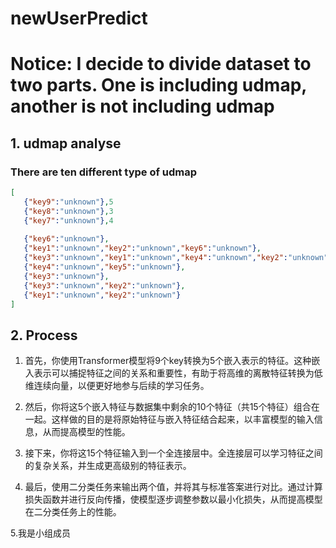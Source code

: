 # newUserPredict

# Notice: I decide to divide dataset to two parts. One is including udmap, another is not including udmap

## 1. udmap analyse

### There are ten different type of udmap

```json
[
   {"key9":"unknown"},5
   {"key8":"unknown"},3
   {"key7":"unknown"},4
   
   {"key6":"unknown"},
   {"key1":"unknown","key2":"unknown","key6":"unknown"},
   {"key3":"unknown","key1":"unknown","key4":"unknown","key2":"unknown","key5":"unknown"},
   {"key4":"unknown","key5":"unknown"},
   {"key3":"unknown"},
   {"key3":"unknown","key2":"unknown"},
   {"key1":"unknown","key2":"unknown"}
]
```

## 2. Process

1. 首先，你使用Transformer模型将9个key转换为5个嵌入表示的特征。这种嵌入表示可以捕捉特征之间的关系和重要性，有助于将高维的离散特征转换为低维连续向量，以便更好地参与后续的学习任务。

2. 然后，你将这5个嵌入特征与数据集中剩余的10个特征（共15个特征）组合在一起。这样做的目的是将原始特征与嵌入特征结合起来，以丰富模型的输入信息，从而提高模型的性能。

3. 接下来，你将这15个特征输入到一个全连接层中。全连接层可以学习特征之间的复杂关系，并生成更高级别的特征表示。

4. 最后，使用二分类任务来输出两个值，并将其与标准答案进行对比。通过计算损失函数并进行反向传播，使模型逐步调整参数以最小化损失，从而提高模型在二分类任务上的性能。

5.我是小组成员